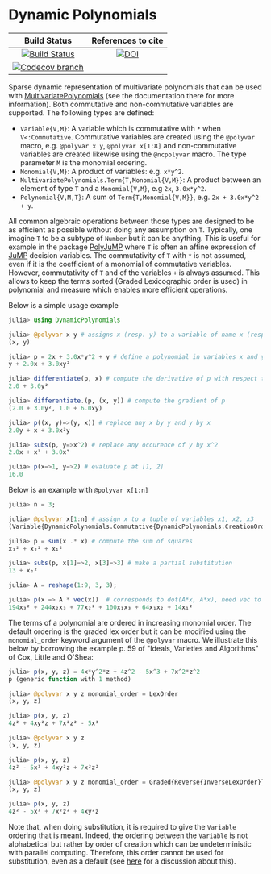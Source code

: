 # Dynamic Polynomials

| **Build Status** | **References to cite** |
|:----------------:|:----------------------:|
| [![Build Status][build-img]][build-url] | [![DOI][zenodo-img]][zenodo-url] |
| [![Codecov branch][codecov-img]][codecov-url] | |

Sparse dynamic representation of multivariate polynomials that can be used with [MultivariatePolynomials](https://github.com/JuliaAlgebra/MultivariatePolynomials.jl) (see the documentation there for more information).
Both commutative and non-commutative variables are supported.
The following types are defined:

* `Variable{V,M}`: A variable which is commutative with `*` when `V<:Commutative`. Commutative variables are created using the `@polyvar` macro, e.g. `@polyvar x y`, `@polyvar x[1:8]` and non-commutative variables are created likewise using the `@ncpolyvar` macro. The type parameter `M` is the monomial ordering.
* `Monomial{V,M}`: A product of variables: e.g. `x*y^2`.
* `MultivariatePolynomials.Term{T,Monomial{V,M}}`: A product between an element of type `T` and a `Monomial{V,M}`, e.g `2x`, `3.0x*y^2`.
* `Polynomial{V,M,T}`: A sum of `Term{T,Monomial{V,M}}`, e.g. `2x + 3.0x*y^2 + y`.

All common algebraic operations between those types are designed to be as efficient as possible without doing any assumption on `T`.
Typically, one imagine `T` to be a subtype of `Number` but it can be anything.
This is useful for example in the package [PolyJuMP](https://github.com/jump-dev/PolyJuMP.jl) where `T` is often an affine expression of [JuMP](https://github.com/jump-dev/JuMP.jl) decision variables.
The commutativity of `T` with `*` is not assumed, even if it is the coefficient of a monomial of commutative variables.
However, commutativity of `T` and of the variables `+` is always assumed.
This allows to keep the terms sorted (Graded Lexicographic order is used) in polynomial and measure which enables more efficient operations.

Below is a simple usage example

```julia
julia> using DynamicPolynomials

julia> @polyvar x y # assigns x (resp. y) to a variable of name x (resp. y)
(x, y)

julia> p = 2x + 3.0x*y^2 + y # define a polynomial in variables x and y
y + 2.0x + 3.0xy²

julia> differentiate(p, x) # compute the derivative of p with respect to x
2.0 + 3.0y²

julia> differentiate.(p, (x, y)) # compute the gradient of p
(2.0 + 3.0y², 1.0 + 6.0xy)

julia> p((x, y)=>(y, x)) # replace any x by y and y by x
2.0y + x + 3.0x²y

julia> subs(p, y=>x^2) # replace any occurence of y by x^2
2.0x + x² + 3.0x⁵

julia> p(x=>1, y=>2) # evaluate p at [1, 2]
16.0
```
Below is an example with `@polyvar x[1:n]`

```julia
julia> n = 3;

julia> @polyvar x[1:n] # assign x to a tuple of variables x1, x2, x3
(Variable{DynamicPolynomials.Commutative{DynamicPolynomials.CreationOrder}, Graded{LexOrder}}[x₁, x₂, x₃],)

julia> p = sum(x .* x) # compute the sum of squares
x₃² + x₂² + x₁²

julia> subs(p, x[1]=>2, x[3]=>3) # make a partial substitution
13 + x₂²

julia> A = reshape(1:9, 3, 3);

julia> p(x => A * vec(x))  # corresponds to dot(A*x, A*x), need vec to convert the tuple to a vector
194x₃² + 244x₂x₃ + 77x₂² + 100x₁x₃ + 64x₁x₂ + 14x₁²
```

The terms of a polynomial are ordered in increasing monomial order. The default
ordering is the graded lex order but it can be modified using the
`monomial_order` keyword argument of the `@polyvar` macro.
We illustrate this below by borrowing the example p. 59 of "Ideals, Varieties and Algorithms"
of Cox, Little and O'Shea:
```julia
julia> p(x, y, z) = 4x*y^2*z + 4z^2 - 5x^3 + 7x^2*z^2
p (generic function with 1 method)

julia> @polyvar x y z monomial_order = LexOrder
(x, y, z)

julia> p(x, y, z) 
4z² + 4xy²z + 7x²z² - 5x³

julia> @polyvar x y z
(x, y, z)

julia> p(x, y, z)
4z² - 5x³ + 4xy²z + 7x²z²

julia> @polyvar x y z monomial_order = Graded{Reverse{InverseLexOrder}}
(x, y, z)

julia> p(x, y, z)
4z² - 5x³ + 7x²z² + 4xy²z
```

Note that, when doing substitution, it is required to give the `Variable` ordering that is meant.
Indeed, the ordering between the `Variable` is not alphabetical but rather by order of creation
which can be undeterministic with parallel computing.
Therefore, this order cannot be used for substitution, even as a default (see [here](https://github.com/JuliaAlgebra/MultivariatePolynomials.jl/issues/3) for a discussion about this).

[build-img]: https://github.com/JuliaAlgebra/DynamicPolynomials.jl/workflows/CI/badge.svg?branch=master
[build-url]: https://github.com/JuliaAlgebra/DynamicPolynomials.jl/actions?query=workflow%3ACI
[codecov-img]: http://codecov.io/github/JuliaAlgebra/DynamicPolynomials.jl/coverage.svg?branch=master
[codecov-url]: http://codecov.io/github/JuliaAlgebra/DynamicPolynomials.jl?branch=master

[zenodo-url]: https://doi.org/10.5281/zenodo.1203245
[zenodo-img]: https://zenodo.org/badge/DOI/10.5281/zenodo.1203245.svg
